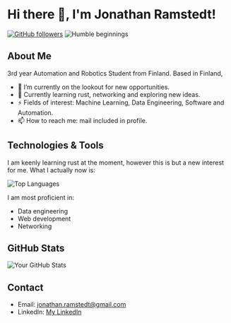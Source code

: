 <!--
**Jathn/Jathn** is a ✨ _special_ ✨ repository because its `README.md` (this file) appears on your GitHub profile.

Here are some ideas to get you started:

- 🔭 I’m currently working on ...
- 🌱 I’m currently learning ...
- 👯 I’m looking to collaborate on ...
- 🤔 I’m looking for help with ...
- 💬 Ask me about ...
- 📫 How to reach me: ...
- 😄 Pronouns: ...
- ⚡ Fun fact: ...
-->

# Hi there 👋, I'm  Jonathan Ramstedt!

[![GitHub followers](https://img.shields.io/github/followers/Jathn?style=social)](https://github.com/Jathn) ![Humble beginnings](https://img.shields.io/badge/Status-Humble%20Beginnings-brightgreen)

## About Me

3rd year Automation and Robotics Student from Finland. Based in Finland,

- 🔭 I’m currently on the lookout for new opportunities.
- 🌱 Currently learning rust, networking and exploring new ideas.
- ⚡ Fields of interest: Machine Learning, Data Engineering, Software and Automation.
- 📫 How to reach me: mail included in profile.

## Technologies & Tools

I am keenly learning rust at the moment, however this is but a new interest for me. What I actually now is:

![Top Languages](https://github-readme-stats.vercel.app/api/top-langs/?username=Jathn&layout=compact)

I am most proficient in:

- Data engineering
- Web development
- Networking
  
## GitHub Stats
![Your GitHub Stats](https://github-readme-stats.vercel.app/api?username=Jathn&show_icons=true)

## Contact

- Email: jonathan.ramstedt@gmail.com
- LinkedIn: [My LinkedIn](https://www.linkedin.com/in/yourlinkedin/)
